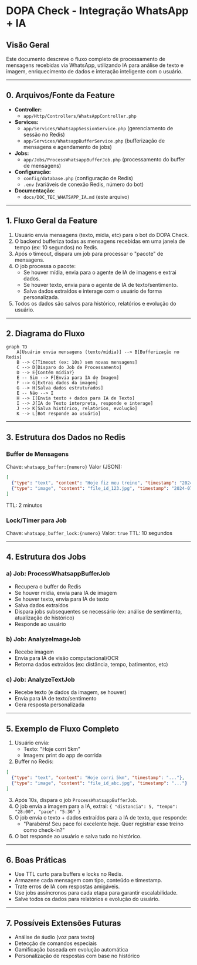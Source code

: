 # DOPA Check - Integração WhatsApp + IA

## Visão Geral
Este documento descreve o fluxo completo de processamento de mensagens recebidas via WhatsApp, utilizando IA para análise de texto e imagem, enriquecimento de dados e interação inteligente com o usuário.

---

## 0. Arquivos/Fonte da Feature

- **Controller:**
  - `app/Http/Controllers/WhatsAppController.php`
- **Services:**
  - `app/Services/WhatsappSessionService.php` (gerenciamento de sessão no Redis)
  - `app/Services/WhatsappBufferService.php` (bufferização de mensagens e agendamento de jobs)
- **Jobs:**
  - `app/Jobs/ProcessWhatsappBufferJob.php` (processamento do buffer de mensagens)
- **Configuração:**
  - `config/database.php` (configuração de Redis)
  - `.env` (variáveis de conexão Redis, número do bot)
- **Documentação:**
  - `docs/DOC_TEC_WHATSAPP_IA.md` (este arquivo)

---

## 1. Fluxo Geral da Feature

1. Usuário envia mensagens (texto, mídia, etc) para o bot do DOPA Check.
2. O backend bufferiza todas as mensagens recebidas em uma janela de tempo (ex: 10 segundos) no Redis.
3. Após o timeout, dispara um job para processar o "pacote" de mensagens.
4. O job processa o pacote:
   - Se houver mídia, envia para o agente de IA de imagens e extrai dados.
   - Se houver texto, envia para o agente de IA de texto/sentimento.
   - Salva dados extraídos e interage com o usuário de forma personalizada.
5. Todos os dados são salvos para histórico, relatórios e evolução do usuário.

---

## 2. Diagrama do Fluxo

```mermaid
graph TD
    A[Usuário envia mensagens (texto/mídia)] --> B[Bufferização no Redis]
    B --> C[Timeout (ex: 10s) sem novas mensagens]
    C --> D[Disparo do Job de Processamento]
    D --> E{Contém mídia?}
    E -- Sim --> F[Envia para IA de Imagem]
    F --> G[Extrai dados da imagem]
    G --> H[Salva dados estruturados]
    E -- Não --> I
    H --> I[Envia texto + dados para IA de Texto]
    I --> J[IA de Texto interpreta, responde e interage]
    J --> K[Salva histórico, relatórios, evolução]
    K --> L[Bot responde ao usuário]
```

---

## 3. Estrutura dos Dados no Redis

### Buffer de Mensagens
Chave: `whatsapp_buffer:{numero}`
Valor (JSON):
```json
[
  {"type": "text", "content": "Hoje fiz meu treino", "timestamp": "2024-07-04T10:00:00Z"},
  {"type": "image", "content": "file_id_123.jpg", "timestamp": "2024-07-04T10:00:05Z"}
]
```
TTL: 2 minutos

### Lock/Timer para Job
Chave: `whatsapp_buffer_lock:{numero}`
Valor: `true`
TTL: 10 segundos

---

## 4. Estrutura dos Jobs

### a) Job: ProcessWhatsappBufferJob
- Recupera o buffer do Redis
- Se houver mídia, envia para IA de imagem
- Se houver texto, envia para IA de texto
- Salva dados extraídos
- Dispara jobs subsequentes se necessário (ex: análise de sentimento, atualização de histórico)
- Responde ao usuário

### b) Job: AnalyzeImageJob
- Recebe imagem
- Envia para IA de visão computacional/OCR
- Retorna dados extraídos (ex: distância, tempo, batimentos, etc)

### c) Job: AnalyzeTextJob
- Recebe texto (e dados da imagem, se houver)
- Envia para IA de texto/sentimento
- Gera resposta personalizada

---

## 5. Exemplo de Fluxo Completo

1. Usuário envia:
   - Texto: "Hoje corri 5km"
   - Imagem: print do app de corrida
2. Buffer no Redis:
```json
[
  {"type": "text", "content": "Hoje corri 5km", "timestamp": "..."},
  {"type": "image", "content": "file_id_abc.jpg", "timestamp": "..."}
]
```
3. Após 10s, dispara o job `ProcessWhatsappBufferJob`.
4. O job envia a imagem para a IA, extrai: `{ "distancia": 5, "tempo": "28:00", "pace": "5:36" }`
5. O job envia o texto + dados extraídos para a IA de texto, que responde:
   - "Parabéns! Seu pace foi excelente hoje. Quer registrar esse treino como check-in?"
6. O bot responde ao usuário e salva tudo no histórico.

---

## 6. Boas Práticas
- Use TTL curto para buffers e locks no Redis.
- Armazene cada mensagem com tipo, conteúdo e timestamp.
- Trate erros de IA com respostas amigáveis.
- Use jobs assíncronos para cada etapa para garantir escalabilidade.
- Salve todos os dados para relatórios e evolução do usuário.

---

## 7. Possíveis Extensões Futuras
- Análise de áudio (voz para texto)
- Detecção de comandos especiais
- Gamificação baseada em evolução automática
- Personalização de respostas com base no histórico 
